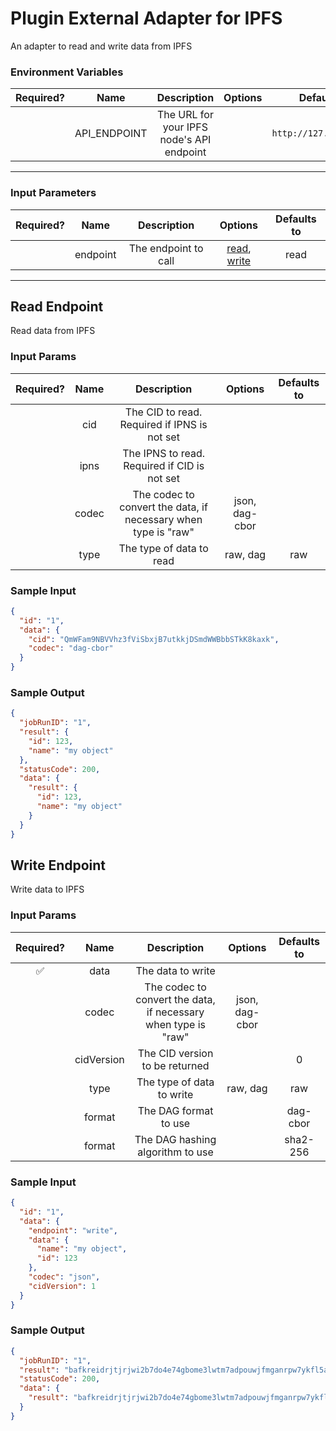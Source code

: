 # Plugin External Adapter for IPFS

An adapter to read and write data from IPFS

### Environment Variables

| Required? |     Name     |                Description                | Options |       Defaults to       |
| :-------: | :----------: | :---------------------------------------: | :-----: | :---------------------: |
|           | API_ENDPOINT | The URL for your IPFS node's API endpoint |         | `http://127.0.0.1:5001` |

---

### Input Parameters

| Required? |   Name   |     Description      |                     Options                      | Defaults to |
| :-------: | :------: | :------------------: | :----------------------------------------------: | :---------: |
|           | endpoint | The endpoint to call | [read](#Read-Endpoint), [write](#Write-Endpoint) |    read     |

---

## Read Endpoint

Read data from IPFS

### Input Params

| Required? | Name  |                          Description                           |    Options     | Defaults to |
| :-------: | :---: | :------------------------------------------------------------: | :------------: | :---------: |
|           |  cid  |          The CID to read. Required if IPNS is not set          |                |             |
|           | ipns  |          The IPNS to read. Required if CID is not set          |                |             |
|           | codec | The codec to convert the data, if necessary when type is "raw" | json, dag-cbor |             |
|           | type  |                    The type of data to read                    |    raw, dag    |     raw     |

### Sample Input

```json
{
  "id": "1",
  "data": {
    "cid": "QmWFam9NBVVhz3fViSbxjB7utkkjDSmdWWBbbSTkK8kaxk",
    "codec": "dag-cbor"
  }
}
```

### Sample Output

```json
{
  "jobRunID": "1",
  "result": {
    "id": 123,
    "name": "my object"
  },
  "statusCode": 200,
  "data": {
    "result": {
      "id": 123,
      "name": "my object"
    }
  }
}
```

## Write Endpoint

Write data to IPFS

### Input Params

| Required? |    Name    |                          Description                           |    Options     | Defaults to |
| :-------: | :--------: | :------------------------------------------------------------: | :------------: | :---------: |
|    ✅     |    data    |                       The data to write                        |                |             |
|           |   codec    | The codec to convert the data, if necessary when type is "raw" | json, dag-cbor |             |
|           | cidVersion |                 The CID version to be returned                 |                |      0      |
|           |    type    |                   The type of data to write                    |    raw, dag    |     raw     |
|           |   format   |                     The DAG format to use                      |                |  dag-cbor   |
|           |   format   |                The DAG hashing algorithm to use                |                |  sha2-256   |

### Sample Input

```json
{
  "id": "1",
  "data": {
    "endpoint": "write",
    "data": {
      "name": "my object",
      "id": 123
    },
    "codec": "json",
    "cidVersion": 1
  }
}
```

### Sample Output

```json
{
  "jobRunID": "1",
  "result": "bafkreidrjtjrjwi2b7do4e74gbome3lwtm7adpouwjfmganrpw7ykfl5a4",
  "statusCode": 200,
  "data": {
    "result": "bafkreidrjtjrjwi2b7do4e74gbome3lwtm7adpouwjfmganrpw7ykfl5a4"
  }
}
```

